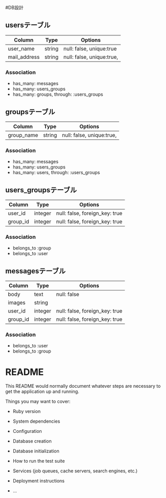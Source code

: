 #DB設計

## usersテーブル

|Column|Type|Options|
|------|----|-------|
|user_name|string|null: false, unique:true|
|mail_address|string|null: false, unique:true,|

### Association
- has_many: messages
- has_many: users_groups
- has_many: groups, through: :users_groups

## groupsテーブル

|Column|Type|Options|
|------|----|-------|
|group_name|string|null: false, unique:true,|


### Association
- has_many: messages
- has_many: users_groups
- has_many: users, through: :users_groups

## users_groupsテーブル

|Column|Type|Options|
|------|----|-------|
|user_id|integer|null: false, foreign_key: true|
|group_id|integer|null: false, foreign_key: true|

### Association
- belongs_to :group
- belongs_to :user

## messagesテーブル

|Column|Type|Options|
|------|----|-------|
|body|text|null: false|
|images|string||
|user_id|integer|null: false, foreign_key: true|
|group_id|integer|null: false, foreign_key: true|

### Association
- belongs_to :user
- belongs_to :group






# README

This README would normally document whatever steps are necessary to get the
application up and running.

Things you may want to cover:

* Ruby version

* System dependencies

* Configuration

* Database creation

* Database initialization

* How to run the test suite

* Services (job queues, cache servers, search engines, etc.)

* Deployment instructions

* ...
